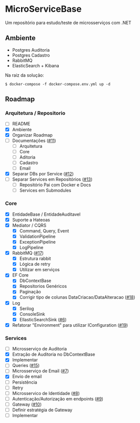 # MicroServiceBase

Um repositório para estudo/teste de microsserviços com .NET

## Ambiente

* Postgres Auditoria
* Postgres Cadastro
* RabbitMQ
* ElasticSearch + Kibana

Na raiz da solução:

```console
$ docker-compose -f docker-compose.env.yml up -d
```

## Roadmap

### Arquitetura / Repositorio

- [ ]  README
  - [x] Ambiente
  - [x] Organizar Roadmap
  - [ ] Documentações ([#11](https://github.com/tuliopaim/MicroServiceBase/issues/11))
     - [ ] Arquitetura
     - [ ] Core
     - [ ] Aditoria
     - [ ] Cadastro
     - [ ] Email
- [x] Separar DBs por Service ([#12](https://github.com/tuliopaim/MicroServiceBase/issues/12))
- [ ] Separar Services em Repositórios ([#13](https://github.com/tuliopaim/MicroServiceBase/issues/13))
  - [ ] Repositório Pai com Docker e Docs
  - [ ] Services em Submodules
  
### Core

- [x]  EntidadeBase / EntidadeAuditavel
- [x]  Suporte a Hateoas
- [x]  Mediator / CQRS
    - [x]  Command, Query, Event
    - [x]  ValidationPipeline
    - [x]  ExceptionPipeline
    - [x]  LogPipeline
- [x]  RabbitMQ ([#17](https://github.com/tuliopaim/MicroServiceBase/issues/17))
    - [x]  Estrutura rabbit
    - [x]  Lógica de retry
    - [x]  Utilizar em serviços
- [x]  EF Core
    - [x]  DbContextBase
    - [x]  Repositorios Genéricos
    - [x]  Paginação
    - [x]  Corrigir tipo de colunas DataCriacao/DataAlteracao ([#18](https://github.com/tuliopaim/MicroServiceBase/issues/18))
- [x]  Log
    - [x]  Serilog
    - [x]  ConsoleSink
    - [x]  EllasticSearchSink ([#6](https://github.com/tuliopaim/MicroServiceBase/issues/6))
- [x] Refatorar "Environment" para utilizar IConfiguration ([#19](https://github.com/tuliopaim/MicroServiceBase/issues/19))

### Services

- [ ]  Microsserviço de Auditoria
  - [x] Extração de Auditoria no DbContextBase
  - [x] Implementar
  - [ ] Queries ([#15](https://github.com/tuliopaim/MicroServiceBase/issues/15))
- [ ]  Microsserviço de Email ([#7](https://github.com/tuliopaim/MicroServiceBase/issues/7))
  - [X] Envio de email
  - [ ] Persistência
  - [ ] Retry
- [ ]  Microsservico de Identidade ([#8](https://github.com/tuliopaim/MicroServiceBase/issues/8))
- [ ]  Autenticação/Autorização em endpoints ([#9](https://github.com/tuliopaim/MicroServiceBase/issues/9))
- [ ]  Gateway ([#10](https://github.com/tuliopaim/MicroServiceBase/issues/10))
  - [ ] Definir estratégia de Gateway
  - [ ] Implementar
